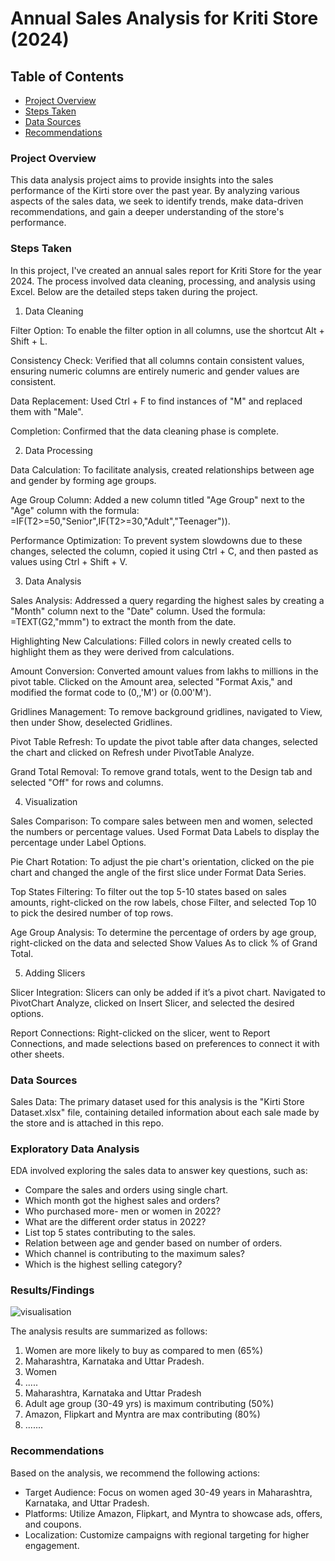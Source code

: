 # Annual Sales Analysis for Kriti Store (2024)

## Table of Contents

- [Project Overview](#project-overview)
- [Steps Taken](#steps-taken)
- [Data Sources](#data-sources)
- [Recommendations](#recommendations)

### Project Overview

This data analysis project aims to provide insights into the sales performance of the Kirti store over the past year. By analyzing various aspects of the sales data, we seek to identify trends, make data-driven recommendations, and gain a deeper understanding of the store's performance.

### Steps Taken

In this project, I've created an annual sales report for Kriti Store for the year 2024. The process involved data cleaning, processing, and analysis using Excel. Below are the detailed steps taken during the project.

1. Data Cleaning

Filter Option: To enable the filter option in all columns, use the shortcut Alt + Shift + L.

Consistency Check: Verified that all columns contain consistent values, ensuring numeric columns are entirely numeric and gender values are consistent.

Data Replacement: Used Ctrl + F to find instances of "M" and replaced them with "Male".

Completion: Confirmed that the data cleaning phase is complete.

2. Data Processing

Data Calculation: To facilitate analysis, created relationships between age and gender by forming age groups.

Age Group Column: Added a new column titled "Age Group" next to the "Age" column with the formula:
=IF(T2>=50,"Senior",IF(T2>=30,"Adult","Teenager")).

Performance Optimization: To prevent system slowdowns due to these changes, selected the column, copied it using Ctrl + C, and then pasted as values using Ctrl + Shift + V.

3. Data Analysis

Sales Analysis: Addressed a query regarding the highest sales by creating a "Month" column next to the "Date" column. Used the formula:
=TEXT(G2,"mmm") to extract the month from the date.

Highlighting New Calculations: Filled colors in newly created cells to highlight them as they were derived from calculations.

Amount Conversion: Converted amount values from lakhs to millions in the pivot table. Clicked on the Amount area, selected "Format Axis," and modified the format code to (0,,'M') or (0.00'M').

Gridlines Management: To remove background gridlines, navigated to View, then under Show, deselected Gridlines.

Pivot Table Refresh: To update the pivot table after data changes, selected the chart and clicked on Refresh under PivotTable Analyze.

Grand Total Removal: To remove grand totals, went to the Design tab and selected "Off" for rows and columns.

4. Visualization

Sales Comparison: To compare sales between men and women, selected the numbers or percentage values. Used Format Data Labels to display the percentage under Label Options.

Pie Chart Rotation: To adjust the pie chart's orientation, clicked on the pie chart and changed the angle of the first slice under Format Data Series.

Top States Filtering: To filter out the top 5-10 states based on sales amounts, right-clicked on the row labels, chose Filter, and selected Top 10 to pick the desired number of top rows.

Age Group Analysis: To determine the percentage of orders by age group, right-clicked on the data and selected Show Values As to click % of Grand Total.

5. Adding Slicers

Slicer Integration: Slicers can only be added if it’s a pivot chart. Navigated to PivotChart Analyze, clicked on Insert Slicer, and selected the desired options.

Report Connections: Right-clicked on the slicer, went to Report Connections, and made selections based on preferences to connect it with other sheets.


### Data Sources

Sales Data: The primary dataset used for this analysis is the "Kirti Store Dataset.xlsx" file, containing detailed information about each sale made by the store and is attached in this repo.

### Exploratory Data Analysis

EDA involved exploring the sales data to answer key questions, such as:

- Compare the sales and orders using single chart.
- Which month got the highest sales and orders?
- Who purchased more- men or women in 2022?
- What are the different order status in 2022?
- List top 5 states contributing to the sales.
- Relation between age and gender based on number of orders.
- Which channel is contributing to the maximum sales?
- Which is the highest selling category?

### Results/Findings

![visualisation](https://github.com/user-attachments/assets/bf583a93-4dbf-4b42-a9f7-08f0f7712099)


The analysis results are summarized as follows:
1. Women are more likely to buy as compared to men (65%)
2. Maharashtra, Karnataka and Uttar Pradesh.
3. Women
4. .....
5. Maharashtra, Karnataka and Uttar Pradesh
6. Adult age group (30-49 yrs) is maximum contributing (50%)
7. Amazon, Flipkart and Myntra are max contributing (80%)
8. .......


### Recommendations

Based on the analysis, we recommend the following actions:
- Target Audience: Focus on women aged 30-49 years in Maharashtra, Karnataka, and Uttar Pradesh.
- Platforms: Utilize Amazon, Flipkart, and Myntra to showcase ads, offers, and coupons.
- Localization: Customize campaigns with regional targeting for higher engagement.
